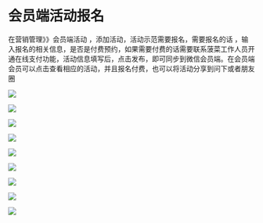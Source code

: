 # 会员端活动报名

在营销管理》》会员端活动 ，添加活动，活动示范需要报名，需要报名的话 ，输入报名的相关信息，是否是付费预约，如果需要付费的话需要联系菠菜工作人员开通在线支付功能，活动信息填写后，点击发布，即可同步到微信会员端。在会员端会员可以点击查看相应的活动，并且报名付费，也可以将活动分享到问下或者朋友圈

![](.gitbook/assets/1%20%2821%29.png)

![](.gitbook/assets/2%20%287%29.png)

![](.gitbook/assets/3%20%282%29.png)

![](.gitbook/assets/4%20%283%29.jpg)

![](.gitbook/assets/5%20%283%29.jpg)

![](.gitbook/assets/6%20%281%29.jpg)

![](.gitbook/assets/4%20%284%29.png)

![](.gitbook/assets/5.png)

![](.gitbook/assets/7.jpg)


